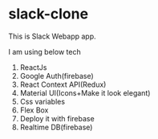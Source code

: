 # slack-clone

This is Slack Webapp app.

I am using below tech

1. ReactJs
2. Google Auth(firebase)
3. React Context API(Redux)
4. Material UI(Icons+Make it look elegant)
5. Css variables
6. Flex Box
7. Deploy it with firebase
8. Realtime DB(firebase)

